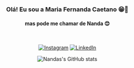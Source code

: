 <div style="text-align:center;">

### <b> Olá! Eu sou a Maria Fernanda Caetano 😁👋 </b>
#### mas pode me chamar de Nanda 😊
<br>

[![Instagram](https://img.shields.io/badge/Instagram-E4405F?style=for-the-badge&logo=instagram&logoColor=white)](https://www.instagram.com/nan.developer/)
[![LinkedIn](https://img.shields.io/badge/LinkedIn-0077B5?style=for-the-badge&logo=linkedin&logoColor=white)](https://www.linkedin.com/in/nandapcaetano/)

![Nandas's GitHub stats](https://github-readme-stats.vercel.app/api?username=fernandapcaetano&show_icons=true&theme=default)

</div>

